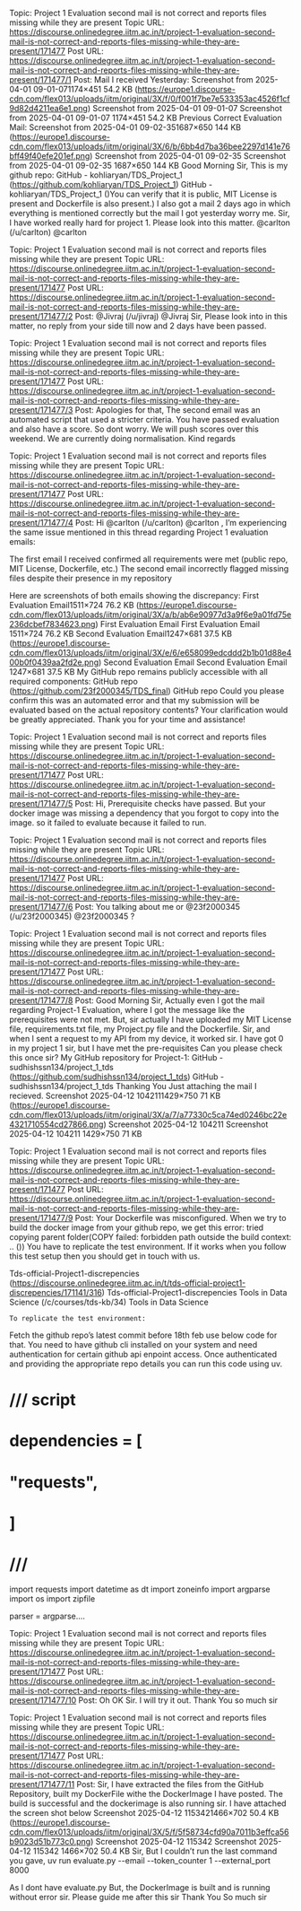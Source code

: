 Topic: Project 1 Evaluation second mail is not correct and reports files missing while they are present
Topic URL: https://discourse.onlinedegree.iitm.ac.in/t/project-1-evaluation-second-mail-is-not-correct-and-reports-files-missing-while-they-are-present/171477
Post URL: https://discourse.onlinedegree.iitm.ac.in/t/project-1-evaluation-second-mail-is-not-correct-and-reports-files-missing-while-they-are-present/171477/1
Post:  Mail I received Yesterday: 
 Screenshot from 2025-04-01 09-01-071174×451 54.2 KB (https://europe1.discourse-cdn.com/flex013/uploads/iitm/original/3X/f/0/f001f7be7e533353ac4526f1cf9d82d4211ea6e1.png) Screenshot from 2025-04-01 09-01-07 Screenshot from 2025-04-01 09-01-07 1174×451 54.2 KB 
 Previous Correct Evaluation Mail: 
 Screenshot from 2025-04-01 09-02-351687×650 144 KB (https://europe1.discourse-cdn.com/flex013/uploads/iitm/original/3X/6/b/6bb4d7ba36bee2297d141e76bff49f40efe201ef.png) Screenshot from 2025-04-01 09-02-35 Screenshot from 2025-04-01 09-02-35 1687×650 144 KB 
 Good Morning Sir, 
 This is my github repo:  GitHub - kohliaryan/TDS_Project_1 (https://github.com/kohliaryan/TDS_Project_1) GitHub - kohliaryan/TDS_Project_1  ()You can verify that it is public, MIT License is present and Dockerfile is also present.) 
 I also got a mail 2 days ago in which everything is mentioned correctly but the mail I got yesterday worry me.  Sir, I have worked really hard for project 1. Please look into this matter. 
 @carlton (/u/carlton) @carlton 

Topic: Project 1 Evaluation second mail is not correct and reports files missing while they are present
Topic URL: https://discourse.onlinedegree.iitm.ac.in/t/project-1-evaluation-second-mail-is-not-correct-and-reports-files-missing-while-they-are-present/171477
Post URL: https://discourse.onlinedegree.iitm.ac.in/t/project-1-evaluation-second-mail-is-not-correct-and-reports-files-missing-while-they-are-present/171477/2
Post:  @Jivraj (/u/jivraj) @Jivraj  Sir, Please look into in this matter, no reply from your side till now and 2 days have been passed. 

Topic: Project 1 Evaluation second mail is not correct and reports files missing while they are present
Topic URL: https://discourse.onlinedegree.iitm.ac.in/t/project-1-evaluation-second-mail-is-not-correct-and-reports-files-missing-while-they-are-present/171477
Post URL: https://discourse.onlinedegree.iitm.ac.in/t/project-1-evaluation-second-mail-is-not-correct-and-reports-files-missing-while-they-are-present/171477/3
Post:  Apologies for that, 
 The second email was an automated script that used a stricter criteria. You have passed evaluation and also have a score. So dont worry. We will push scores over this weekend. We are currently doing normalisation. 
 Kind regards 

Topic: Project 1 Evaluation second mail is not correct and reports files missing while they are present
Topic URL: https://discourse.onlinedegree.iitm.ac.in/t/project-1-evaluation-second-mail-is-not-correct-and-reports-files-missing-while-they-are-present/171477
Post URL: https://discourse.onlinedegree.iitm.ac.in/t/project-1-evaluation-second-mail-is-not-correct-and-reports-files-missing-while-they-are-present/171477/4
Post:  Hi  @carlton (/u/carlton) @carlton , 
 I’m experiencing the same issue mentioned in this thread regarding Project 1 evaluation emails: 
 
 The first email I received confirmed all requirements were met (public repo, MIT License, Dockerfile, etc.) 
 The second email incorrectly flagged missing files despite their presence in my repository 
 
 Here are screenshots of both emails showing the discrepancy: 
 First Evaluation Email1511×724 76.2 KB (https://europe1.discourse-cdn.com/flex013/uploads/iitm/original/3X/a/b/ab6e90977d3a9f6e9a01fd75e236dcbef7834623.png) First Evaluation Email First Evaluation Email 1511×724 76.2 KB 
 Second Evaluation Email1247×681 37.5 KB (https://europe1.discourse-cdn.com/flex013/uploads/iitm/original/3X/e/6/e658099edcddd2b1b01d88e400b0f0439aa2fd2e.png) Second Evaluation Email Second Evaluation Email 1247×681 37.5 KB 
 My GitHub repo remains publicly accessible with all required components: 
 GitHub repo (https://github.com/23f2000345/TDS_final) GitHub repo 
 Could you please confirm this was an automated error and that my submission will be evaluated based on the actual repository contents? Your clarification would be greatly appreciated. 
 Thank you for your time and assistance! 

Topic: Project 1 Evaluation second mail is not correct and reports files missing while they are present
Topic URL: https://discourse.onlinedegree.iitm.ac.in/t/project-1-evaluation-second-mail-is-not-correct-and-reports-files-missing-while-they-are-present/171477
Post URL: https://discourse.onlinedegree.iitm.ac.in/t/project-1-evaluation-second-mail-is-not-correct-and-reports-files-missing-while-they-are-present/171477/5
Post:  Hi, 
 Prerequisite checks have passed. But your docker image was missing a dependency that you forgot to copy into the image. so it failed to evaluate because it failed to run. 

Topic: Project 1 Evaluation second mail is not correct and reports files missing while they are present
Topic URL: https://discourse.onlinedegree.iitm.ac.in/t/project-1-evaluation-second-mail-is-not-correct-and-reports-files-missing-while-they-are-present/171477
Post URL: https://discourse.onlinedegree.iitm.ac.in/t/project-1-evaluation-second-mail-is-not-correct-and-reports-files-missing-while-they-are-present/171477/6
Post:  You talking about me or  @23f2000345 (/u/23f2000345) @23f2000345  ? 

Topic: Project 1 Evaluation second mail is not correct and reports files missing while they are present
Topic URL: https://discourse.onlinedegree.iitm.ac.in/t/project-1-evaluation-second-mail-is-not-correct-and-reports-files-missing-while-they-are-present/171477
Post URL: https://discourse.onlinedegree.iitm.ac.in/t/project-1-evaluation-second-mail-is-not-correct-and-reports-files-missing-while-they-are-present/171477/8
Post:  Good Morning Sir, Actually even I got the mail regarding Project-1 Evaluation, where I got the message like the prerequisites were not met. But, sir actually I have uploaded my MIT License file, requirements.txt file, my Project.py file and the Dockerfile. Sir, and when I sent a request to my API from my device, it worked sir. I have got 0 in my project 1 sir, but I have met the pre-requisites Can you please check this once sir? 
 My GitHub repository for Project-1:  GitHub - sudhishssn134/project_1_tds (https://github.com/sudhishssn134/project_1_tds) GitHub - sudhishssn134/project_1_tds 
 Thanking You 
 Just attaching the mail I recieved. 
 Screenshot 2025-04-12 1042111429×750 71 KB (https://europe1.discourse-cdn.com/flex013/uploads/iitm/original/3X/a/7/a77330c5ca74ed0246bc22e4321710554cd27866.png) Screenshot 2025-04-12 104211 Screenshot 2025-04-12 104211 1429×750 71 KB 

Topic: Project 1 Evaluation second mail is not correct and reports files missing while they are present
Topic URL: https://discourse.onlinedegree.iitm.ac.in/t/project-1-evaluation-second-mail-is-not-correct-and-reports-files-missing-while-they-are-present/171477
Post URL: https://discourse.onlinedegree.iitm.ac.in/t/project-1-evaluation-second-mail-is-not-correct-and-reports-files-missing-while-they-are-present/171477/9
Post:  Your Dockerfile was misconfigured. When we try to build the docker image from your github repo, we get this error: 
 tried copying parent folder(COPY failed: forbidden path outside the build context: .. ()) 
 You have to replicate the test environment. If it works when you follow this test setup then you should get in touch with us. 
 
 
  
 Tds-official-Project1-discrepencies (https://discourse.onlinedegree.iitm.ac.in/t/tds-official-project1-discrepencies/171141/316) Tds-official-Project1-discrepencies   Tools in Data Science (/c/courses/tds-kb/34) Tools in Data Science 
 
 
    To replicate the test environment: 
Fetch the github repo’s latest commit before 18th feb use below code for that. You need to have github cli installed on your system and need authentication for certain github api enpoint access. Once authenticated and providing the appropriate repo details you can  run this code using uv. 
# /// script
# dependencies = [
#   "requests",
# ]
# ///

import requests
import datetime as dt
import zoneinfo
import argparse
import os
import zipfile

parser = argparse.…
   



Topic: Project 1 Evaluation second mail is not correct and reports files missing while they are present
Topic URL: https://discourse.onlinedegree.iitm.ac.in/t/project-1-evaluation-second-mail-is-not-correct-and-reports-files-missing-while-they-are-present/171477
Post URL: https://discourse.onlinedegree.iitm.ac.in/t/project-1-evaluation-second-mail-is-not-correct-and-reports-files-missing-while-they-are-present/171477/10
Post:  Oh OK Sir. I will try it out. Thank You so much sir 

Topic: Project 1 Evaluation second mail is not correct and reports files missing while they are present
Topic URL: https://discourse.onlinedegree.iitm.ac.in/t/project-1-evaluation-second-mail-is-not-correct-and-reports-files-missing-while-they-are-present/171477
Post URL: https://discourse.onlinedegree.iitm.ac.in/t/project-1-evaluation-second-mail-is-not-correct-and-reports-files-missing-while-they-are-present/171477/11
Post:  Sir, I have extracted the files from the GitHub Repository, built my DockerFile withe the DockerImage I have posted. The build is successful and the dockerimage is also running sir. I have attached the screen shot below 
 Screenshot 2025-04-12 1153421466×702 50.4 KB (https://europe1.discourse-cdn.com/flex013/uploads/iitm/original/3X/5/f/5f58734cfd90a7011b3effca56b9023d51b773c0.png) Screenshot 2025-04-12 115342 Screenshot 2025-04-12 115342 1466×702 50.4 KB 
 Sir, But I couldn’t run the last command you gave, 
 uv run evaluate.py --email <any email> --token_counter 1 --external_port 8000
 
 As I dont have evaluate.py 
 But, the DockerImage is built and is running without error sir. 
Please guide me after this sir 
Thank You So much sir 
